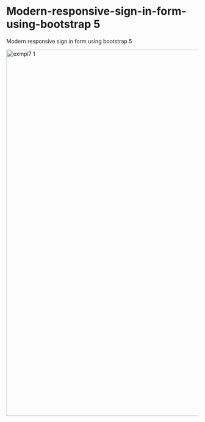 # Modern-responsive-sign-in-form-using-bootstrap 5
Modern responsive sign in form using bootstrap 5

<img width="958" alt="exmpl7 1" src="https://user-images.githubusercontent.com/99626693/201502402-ffbe5390-fbc7-4260-8d9d-5451ddbe4c2b.png">
